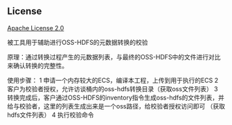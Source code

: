 ## License

[Apache License 2.0](https://www.apache.org/licenses/LICENSE-2.0.html)



被工具用于辅助进行OSS-HDFS的元数据转换的校验

原理：通过转换过程产生的元数据列表，与最终的OSS-HDFS中的文件进行对比来确认转换的完整性。


使用步骤：
1 申请一个内存较大的ECS，编译本工程，上传到用于执行的ECS
2 客户为校验者授权，允许访谈桶内的oss-hdfs转换目录（获取oss文件列表）
3 转换完成后，客户通过OSS-HDFS的inventory指令生成oss-hdfs的文件列表，并给与校验者，这里的列表生成出来是一个oss路径，给校验者授权访问即可 （获取hdfs文件列表）
4 执行校验命令
